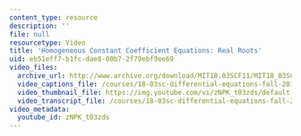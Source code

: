 ```yaml
---
content_type: resource
description: ''
file: null
resourcetype: Video
title: 'Homogeneous Constant Coefficient Equations: Real Roots'
uid: eb51eff7-b1fc-dae8-00b7-2f79ebf9ee69
video_files:
  archive_url: http://www.archive.org/download/MIT18.03SCF11/MIT18_03SC_110720_D4_300k.mp4
  video_captions_file: /courses/18-03sc-differential-equations-fall-2011/9a69f8215bfc55c588e993dc4cbbb8a7_zNPK_t03zds.vtt
  video_thumbnail_file: https://img.youtube.com/vi/zNPK_t03zds/default.jpg
  video_transcript_file: /courses/18-03sc-differential-equations-fall-2011/df79ab35264a3f91003c037472e15b3e_zNPK_t03zds.pdf
video_metadata:
  youtube_id: zNPK_t03zds
---
```

